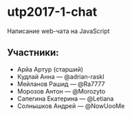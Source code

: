 # utp2017-1-chat
Написание web-чата на JavaScript

## Участники:
* Арйа Артур (старший)
* Кудлай Анна — @adrian-raskl
* Мейланов Рашид — @Ra7777
* Морозов Антон — @Morozyto
* Сапегина Екатерина — @Letiana
* Солнышков Андрей — @NowUooMe
